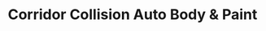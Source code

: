 ---
title: "Corridor Collision Auto Body & Paint"
url: /bennett/corridor-collision-auto-body-and-paint/
shop: car repair
---